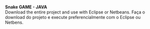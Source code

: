 <b> Snake GAME - JAVA </b> <br/>
Download the entire project and use with Eclipse or Netbeans.
Faça o download do projeto e execute preferencialmente com o Eclipse ou Netbens.
